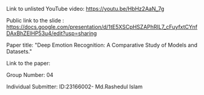 Link to unlisted YouTube video:
https://youtu.be/HbHz2AaN_7g 

Public link to the slide :
https://docs.google.com/presentation/d/1tE5XSCpHSZAPhRIL7_cFuyfxtCYnfDAxBhZElHP53u4/edit?usp=sharing

Paper title:
"Deep Emotion Recognition: A Comparative Study of Models and Datasets."

Link to the paper:


Group Number:
04

Individual Submitter:
ID:23166002- Md.Rashedul Islam
